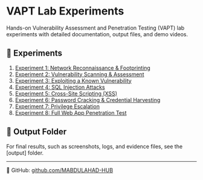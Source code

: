# VAPT Lab Experiments

Hands-on Vulnerability Assessment and Penetration Testing (VAPT) lab experiments with detailed documentation, output files, and demo videos.

## 🔬 Experiments

1. [Experiment 1: Network Reconnaissance & Footprinting](Experiment-1/)
2. [Experiment 2: Vulnerability Scanning & Assessment](Experiment-2/)
3. [Experiment 3: Exploiting a Known Vulnerability](Experiment-3/)
4. [Experiment 4: SQL Injection Attacks](Experiment-4/)
5. [Experiment 5: Cross-Site Scripting (XSS)](Experiment-5/)
6. [Experiment 6: Password Cracking & Credential Harvesting](Experiment-6/)
7. [Experiment 7: Privilege Escalation](Experiment-7/)
8. [Experiment 8: Full Web App Penetration Test](Experiment-8/)

## 📂 Output Folder
For final results, such as screenshots, logs, and evidence files, see the [output] folder.

---

🔗 GitHub: [github.com/MABDULAHAD-HUB](https://github.com/MABDULAHAD-HUB)

